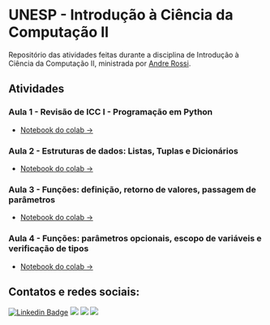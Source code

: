 # UNESP - Introdução à Ciência da Computação II
Repositório das atividades feitas durante a disciplina de Introdução à Ciência da Computação II, ministrada por [Andre Rossi](https://www.linkedin.com/in/andr%C3%A9-luis-debiaso-rossi-75a44517a/).

## Atividades
### Aula 1 - Revisão de ICC I - Programação em Python
- [Notebook do colab →](https://github.com/douglascdsantos/unesp_icc_ii/blob/main/notebooks/Lista_de_Exerc%C3%ADcios_01.ipynb)

### Aula 2 - Estruturas de dados: Listas, Tuplas e Dicionários
- [Notebook do colab →](https://github.com/douglascdsantos/unesp_icc_ii/blob/main/notebooks/Lista_de_Exerc%C3%ADcios_02.ipynb)

### Aula 3 - Funções: definição, retorno de valores, passagem de parâmetros
- [Notebook do colab →](https://github.com/douglascdsantos/unesp_icc_ii/blob/main/notebooks/Lista_de_Exerc%C3%ADcios_03.ipynb)

### Aula 4 - Funções: parâmetros opcionais, escopo de variáveis e verificação de tipos
- [Notebook do colab →](https://github.com/douglascdsantos/unesp_icc_ii/blob/main/notebooks/Lista_de_Exerc%C3%ADcios_04.ipynb)

## Contatos e redes sociais: 
[![Linkedin Badge](https://img.shields.io/badge/LinkedIn-0077B5?style=for-the-badge&logo=linkedin&logoColor=white)](https://www.linkedin.com/in/douglascdsantos/)
[![](https://img.shields.io/badge/Medium-F9AB00?style=for-the-badge&logo=medium&color=525252)](https://douglascdsantos.medium.com/)
[![](https://img.shields.io/badge/linktree-39E09B?style=for-the-badge&logo=linktree&logoColor=white)](https://linktr.ee/douglascsantos)
[![](https://img.shields.io/badge/Gmail-D14836?style=for-the-badge&logo=gmail&logoColor=white)](mailto:douglas.c.santos@unesp.br)
